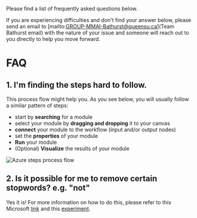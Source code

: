 Please find a list of frequently asked questions below. 

If you are experiencing difficulties and don't find your answer below, please send an email to [mailto:GROUP-MMAI-Bathurst@queensu.ca](Team Bathurst email) with the nature of your issue and someone will reach out to you directly to help you move forward.

# **FAQ**

## **1. I'm finding the steps hard to follow.**

This process flow might help you. As you see below, you will usually follow a similar pattern of steps:
* start by **searching** for a module
* select your module by **dragging and dropping** it to your canvas
* **connect** your module to the workflow (input and/or output nodes)
* set the **properties** of your module
* **Run** your module
* (Optional) **Visualize** the results of your module


![Azure steps process flow](https://user-images.githubusercontent.com/55206834/86854904-5bb61900-c087-11ea-80a3-286c78de2638.jpg)

## **2. Is it possible for me to remove certain stopwords? e.g. "not"**

Yes it is! For more information on how to do this, please refer to this Microsoft [link](https://docs.microsoft.com/en-us/azure/machine-learning/studio-module-reference/preprocess-text#bkmk_TechnicalNotes) and this [experiment](https://gallery.azure.ai/Experiment/How-to-modify-default-stopword-list-1). 